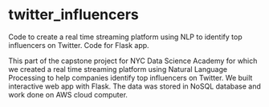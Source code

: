 # twitter_influencers
Code to create a real time streaming platform using NLP to identify top influencers on Twitter. Code for Flask app.

This part of the capstone project for NYC Data Science Academy for which we created a real time streaming platform using Natural Language Processing to help companies identify top influencers on Twitter. We built interactive web app with Flask. The data was stored in NoSQL database and work done on AWS cloud computer.
